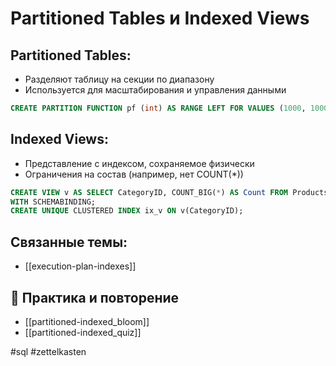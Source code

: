 # Partitioned Tables и Indexed Views

## Partitioned Tables:
- Разделяют таблицу на секции по диапазону
- Используется для масштабирования и управления данными

```sql
CREATE PARTITION FUNCTION pf (int) AS RANGE LEFT FOR VALUES (1000, 10000);
```

## Indexed Views:
- Представление с индексом, сохраняемое физически
- Ограничения на состав (например, нет COUNT(*))

```sql
CREATE VIEW v AS SELECT CategoryID, COUNT_BIG(*) AS Count FROM Products GROUP BY CategoryID
WITH SCHEMABINDING;
CREATE UNIQUE CLUSTERED INDEX ix_v ON v(CategoryID);
```

## Связанные темы:
- [[execution-plan-indexes]]

## 🔁 Практика и повторение
- [[partitioned-indexed_bloom]]
- [[partitioned-indexed_quiz]]

#sql #zettelkasten